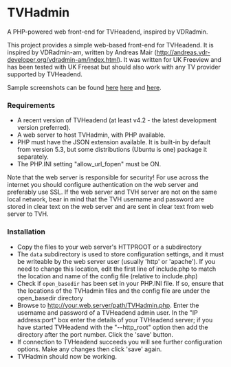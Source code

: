 # TVHadmin
A PHP-powered web front-end for TVHeadend, inspired by VDRadmin.

This project provides a simple web-based front-end for TVHeadend. It is inspired by VDRadmin-am, written by Andreas Mair (http://andreas.vdr-developer.org/vdradmin-am/index.html). It was written for UK Freeview and has been tested with UK Freesat but should also work with any TV provider supported by TVHeadend.

Sample screenshots can be found [here](/screenshots/now.png) [here](/screenshots/timeline.png) and [here](/screenshots/favourite.png).

### Requirements
- A recent version of TVHeadend (at least v4.2 - the latest development version preferred).
- A web server to host TVHadmin, with PHP available.
- PHP must have the JSON extension available. It is built-in by default from version 5.3, but some distributions (Ubuntu is one) package it separately.
- The PHP.INI setting "allow_url_fopen" must be ON.

Note that the web server is responsible for security! For use across the internet you should configure authentication on the web server and preferably use SSL. If the web server and TVH server are not on the same local network, bear in mind that the TVH username and password are stored in clear text on the web server and are sent in clear text from web server to TVH.

### Installation
- Copy the files to your web server's HTTPROOT or a subdirectory
- The `data` subdirectory is used to store configuration settings, and it must be writeable by the web server user (usually 'http' or 'apache'). If you need to change this location, edit the first line of include.php to match the location and name of the config file (relative to include.php)
- Check if `open_basedir` has been set in your PHP.INI file. If so, ensure that the locations of the TVHadmin files and the config file are under the open_basedir directory
- Browse to http://your.web.server/path/TVHadmin.php. Enter the username and password of a TVHeadend admin user. In the "IP address:port" box enter the details of your TVHeadend server; if you have started TVHeadend with the "--http_root" option then add the directory after the port number. Click the 'save' button.
- If connection to TVHeadend succeeds you will see further configuration options. Make any changes then click 'save' again.
- TVHadmin should now be working.
